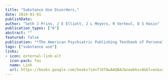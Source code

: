 ```yaml
---
title: "Substance Use Disorders,"
date: 2014-01-01
publishDate: 
author: "Seth J Prins, J E Elliott, J L Meyers, R Verheul, D S Hasin"
publication_types: ["6"]
abstract: ""
featured: false
publication: "*The American Psychiatric Publishing Textbook of Personality Disorders*"
tags: ["substance use"]
links:
- icon: external-link-alt
  icon-pack: fas 
  name: Link
  url: https://books.google.com/books?id=TlKTAwAAQBAJ&newbks=0&hl=en&source=newbks_fb
---
```


